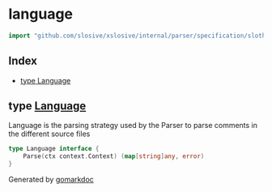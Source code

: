 <!-- Code generated by gomarkdoc. DO NOT EDIT -->

# language

```go
import "github.com/slosive/xslosive/internal/parser/specification/sloth/language"
```

## Index

- [type Language](<#Language>)


<a name="Language"></a>
## type [Language](<https://github.com/slosive/xslosive/blob/main/internal/parser/specification/sloth/language/language.go#L9-L11>)

Language is the parsing strategy used by the Parser to parse comments in the different source files

```go
type Language interface {
    Parse(ctx context.Context) (map[string]any, error)
}
```

Generated by [gomarkdoc](<https://github.com/princjef/gomarkdoc>)
